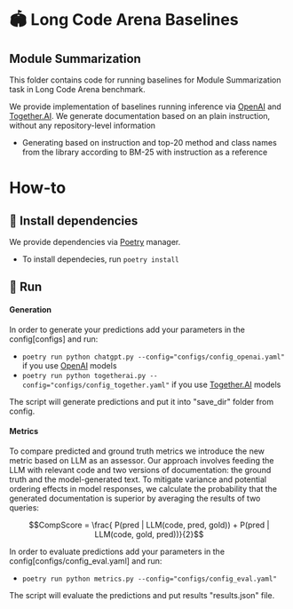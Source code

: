 # 🏟️ Long Code Arena Baselines
## Module Summarization

This folder contains code for running baselines for Module Summarization task in Long Code Arena benchmark.

We provide implementation of baselines running inference via [OpenAI](https://platform.openai.com/docs/overview) and [Together.AI](https://www.together.ai/).
We generate documentation based on an  plain instruction, without any repository-level information
* Generating based on instruction and top-20 method and class names from the library according to BM-25 with instruction as a reference

# How-to

## 💾 Install dependencies

We provide dependencies via [Poetry](https://python-poetry.org/docs/) manager. 

* To install dependecies, run `poetry install`

## 🚀 Run 

#### Generation

In order to generate your predictions add your parameters in the config[configs] and run: 

* `poetry run python chatgpt.py --config="configs/config_openai.yaml"` if you use [OpenAI](https://platform.openai.com/docs/overview) models
* `poetry run python togetherai.py --config="configs/config_together.yaml"` if you use [Together.AI](https://www.together.ai/) models

The script will generate predictions and put it into "save_dir" folder from config.

#### Metrics 

To compare predicted and ground truth metrics we introduce the new metric based on LLM as an assessor. Our approach involves feeding the LLM with relevant code and two versions of documentation: the ground truth and the model-generated text. To mitigate variance and potential ordering effects in model responses, we calculate the probability that the generated documentation is superior by averaging the results of two queries:

```math
CompScore = \frac{ P(pred | LLM(code, pred, gold)) + P(pred | LLM(code, gold, pred))}{2}
```

In order to evaluate predictions add your parameters in the config[configs/config_eval.yaml] and run:
* `poetry run python metrics.py --config="configs/config_eval.yaml"`

The script will evaluate the predictions and put results "results.json" file.
